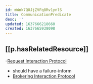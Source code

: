 ```yaml
---
id: mWnk7QOJjZVFq8Rv1ynlS
title: CommunicationPredicate
desc: ''
updated: 1637666218660
created: 1637665938098
---
```



## [[p.hasRelatedResource]]

-[Request Interaction Protocol](http://www.fipa.org/specs/fipa00026/SC00026H.html)
  - should have a failure-inform 
- [Brokering Interaction Protocol](http://www.fipa.org/specs/fipa00033/XC00033G.html)
